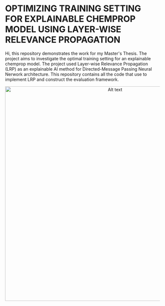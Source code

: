 # OPTIMIZING TRAINING SETTING FOR EXPLAINABLE CHEMPROP MODEL USING LAYER-WISE RELEVANCE PROPAGATION
Hi, this repository demonstrates the work for my Master's Thesis. The project aims to investigate the optimal training setting for an explainable chemprop model. The project used Layer-wise Relevance Propagation (LRP) as an explainable AI method for Directed-Message Passing Neural Nerwork architecture. This repository contains all the code that use to implement LRP and construct the evaluation framework.

<p align="center">
  <img src="images/project_cover.png" alt="Alt text" width="700">
</p>

